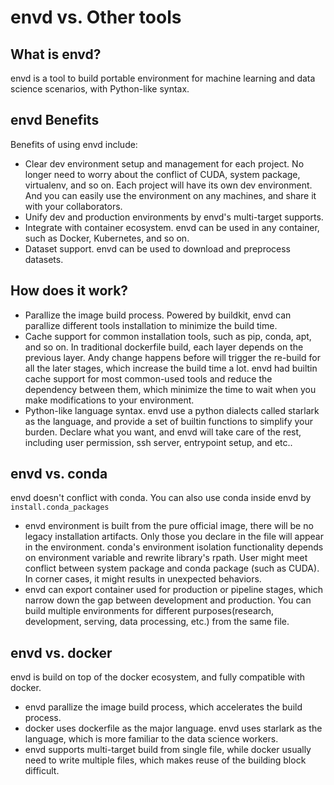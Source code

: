 # envd vs. Other tools

## What is envd?

envd is a tool to build portable environment for machine learning and data science scenarios, with Python-like syntax. 


## envd Benefits
Benefits of using envd include:
- Clear dev environment setup and management for each project. No longer need to worry about the conflict of CUDA, system package, virtualenv, and so on. Each project will have its own dev environment. And you can easily use the environment on any machines, and share it with your collaborators. 
- Unify dev and production environments by envd's multi-target supports.
- Integrate with container ecosystem. envd can be used in any container, such as Docker, Kubernetes, and so on.
- Dataset support. envd can be used to download and preprocess datasets.

## How does it work?
- Parallize the image build process. Powered by buildkit, envd can parallize different tools installation to minimize the build time.
- Cache support for common installation tools, such as pip, conda, apt, and so on. In traditional dockerfile build, each layer depends on the previous layer. Andy change happens before will trigger the re-build for all the later stages, which increase the build time a lot. envd had builtin cache support for most common-used tools and reduce the dependency between them, which minimize the time to wait when you make modifications to your environment. 
- Python-like language syntax. envd use a python dialects called starlark as the language, and provide a set of builtin functions to simplify your burden. Declare what you want, and envd will take care of the rest, including user permission, ssh server, entrypoint setup, and etc..


## envd vs. conda
envd doesn't conflict with conda. You can also use conda inside envd by `install.conda_packages`
- envd environment is built from the pure official image, there will be no legacy installation artifacts. Only those you declare in the file will appear in the environment. conda's environment isolation functionality depends on environment variable and rewrite library's rpath. User might meet conflict between system package and conda package (such as CUDA). In corner cases, it might results in unexpected behaviors.
- envd can export container used for production or pipeline stages, which narrow down the gap between development and production. You can build multiple environments for different purposes(research, development, serving, data processing, etc.) from the same file.
<!-- We can add data related section once finished -->


## envd vs. docker
envd is build on top of the docker ecosystem, and fully compatible with docker.
- envd parallize the image build process, which accelerates the build process. 
- docker uses dockerfile as the major language. envd uses starlark as the language, which is more familiar to the data science workers.
- envd supports multi-target build from single file, while docker usually need to write multiple files, which makes reuse of the building block difficult.